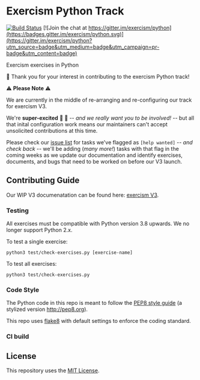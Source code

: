 # Exercism Python Track

[![Build Status](https://github.com/exercism/python/workflows/Exercises%20check/badge.svg)](https://github.com/exercism/python/actions?query=workflow%3A%22Exercises+check%22)
[![Join the chat at https://gitter.im/exercism/python](https://badges.gitter.im/exercism/python.svg)](https://gitter.im/exercism/python?utm_source=badge&utm_medium=badge&utm_campaign=pr-badge&utm_content=badge)

Exercism exercises in Python  

:wave: Thank you for your interest in contributing to the exercism Python track!  

:warning: **Please Note** :warning:

We are currently in the middle of re-arranging and re-configuring  our track for exercism V3. 

We're **super-excited** :tada: :rocket: -- _and we really want you to be involved!_ -- but all that inital configuration work means our maintainers can't accept unsolicited contributions at this time.

Please check our [issue list](https://github.com/exercism/python/labels/help%20wanted) for tasks we've flagged as `[help wanted]`  -- _and check back_ -- we'll be adding (_many more!_) tasks with that flag in the coming weeks as we update our documentation and identify exercises, documents, and bugs that need to be worked on before our V3 launch.

## Contributing Guide

Our WIP V3 documenatation can be found here:  [exercism V3](https://github.com/exercism/docs).


### Testing

All exercises must be compatible with Python version 3.8 upwards.  We no longer support Python 2.x.

To test a single exercise:
```
python3 test/check-exercises.py [exercise-name]
```

To test all exercises:
```
python3 test/check-exercises.py
```


### Code Style

The Python code in this repo is meant to follow the [PEP8 style guide](https://www.python.org/dev/peps/pep-0008/) (a stylized version http://pep8.org).

This repo uses [flake8](http://flake8.readthedocs.org/en/latest/) with default settings to enforce the coding standard.


### CI build


## License
This repository uses the [MIT License](/LICENSE).
